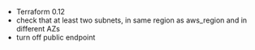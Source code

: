 - Terraform 0.12
- check that at least two subnets, in same region as aws_region and in different AZs
- turn off public endpoint
